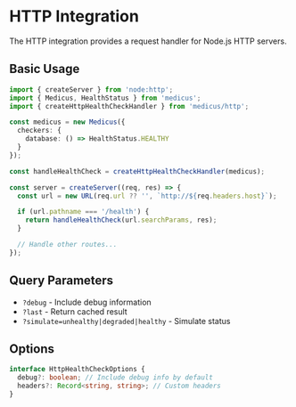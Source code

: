 # HTTP Integration

The HTTP integration provides a request handler for Node.js HTTP servers.

## Basic Usage

```ts
import { createServer } from 'node:http';
import { Medicus, HealthStatus } from 'medicus';
import { createHttpHealthCheckHandler } from 'medicus/http';

const medicus = new Medicus({
  checkers: {
    database: () => HealthStatus.HEALTHY
  }
});

const handleHealthCheck = createHttpHealthCheckHandler(medicus);

const server = createServer((req, res) => {
  const url = new URL(req.url ?? '', `http://${req.headers.host}`);

  if (url.pathname === '/health') {
    return handleHealthCheck(url.searchParams, res);
  }

  // Handle other routes...
});
```

## Query Parameters

- `?debug` - Include debug information
- `?last` - Return cached result
- `?simulate=unhealthy|degraded|healthy` - Simulate status

## Options

```ts
interface HttpHealthCheckOptions {
  debug?: boolean; // Include debug info by default
  headers?: Record<string, string>; // Custom headers
}
```
